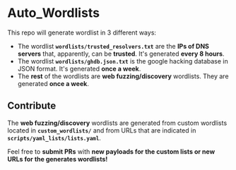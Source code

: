 # Auto_Wordlists

This repo will generate wordlist in 3 different ways:
- The wordlist **`wordlists/trusted_resolvers.txt`** are the **IPs of DNS servers** that, apparently, can be **trusted**. It's generated **every 8 hours**.
- The wordlist **`wordlists/ghdb.json.txt`** is the google hacking database in JSON format. It's generated **once a week**.
- The **rest** of the wordlists are **web fuzzing/discovery** wordlists. They are generated **once a week**.

## Contribute
The **web fuzzing/discovery** wordlists are generated from custom wordlists located in **`custom_wordlists/`** and from URLs that are indicated in **`scripts/yaml_lists/lists.yaml`**.

Feel free to **submit PRs** with **new payloads for the custom lists or new URLs for the generates wordlists!**
